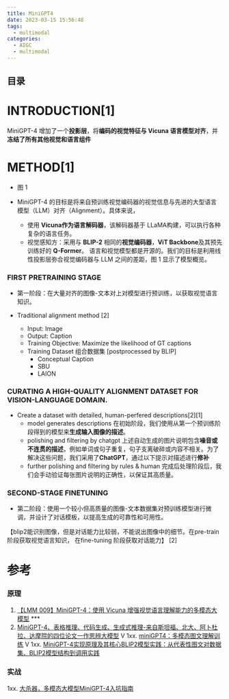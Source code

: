 ```yaml
---
title: MiniGPT4
date: 2023-03-15 15:56:48
tags:
  - multimodal
categories:
  - AIGC  
  - multimodal
---
```


<p></p>
<!-- more -->

## 目录
<!-- toc -->

#  INTRODUCTION[1]
MiniGPT-4 增加了一个**投影层**，将**编码的视觉特征与 Vicuna 语言模型对齐**，并**冻结了所有其他视觉和语言组件**

# METHOD[1]
+ 图 1

+ MiniGPT-4 的目标是将来自预训练视觉编码器的视觉信息与先进的大型语言模型（LLM）对齐（Alignment）。具体来说，
    - 使用 **Vicuna作为语言解码器**，该解码器基于 LLaMA构建，可以执行各种复杂的语言任务。
    - 视觉感知方：采用与 **BLIP-2** 相同的**视觉编码器**，**ViT Backbone**及其预先训练好的 **Q-Former**。
  语言和视觉模型都是开源的。我们的目标是利用线性投影层弥合视觉编码器与 LLM 之间的差距，图 1 显示了模型概览。

###  FIRST **PRETRAINING** STAGE
+ 第一阶段：在大量对齐的图像-文本对上对模型进行预训练，以获取视觉语言知识。

+ Traditional alignment method [2]
  - Input: Image
  - Output: Caption
  - Training Objective: Maximize the likelihood of GT captions
  - Training Dataset 组合数据集 [postprocessed by BLIP] 
  	- Conceptual Caption
  	- SBU 
  	- LAION   

### CURATING A **HIGH-QUALITY ALIGNMENT DATASET** FOR VISION-LANGUAGE DOMAIN.
+ Create a dataset with detailed, human-perfered descriptions[2][1]
  + model  generates descriptions
    在初始阶段，我们使用从第一个预训练阶段得到的模型来**生成输入图像的描述**。      
  + polishing and filtering by chatgpt
    上述自动生成的图片说明包含**噪音或不连贯的描述**，例如单词或句子重复，句子支离破碎或内容不相关。为了解决这些问题，我们采用了**ChatGPT**，通过以下提示对描述进行**修补**
  + further polishing and filtering by rules & human
    完成后处理阶段后，我们会手动验证每张图片说明的正确性，以保证其高质量。
    
### SECOND-STAGE **FINETUNING**
+ 第二阶段：使用一个较小但高质量的图像-文本数据集对预训练模型进行微调，并设计了对话模板，以提高生成的可靠性和可用性。


【blip2能识别图像，但是对话能力比较弱，不能说出图像中的细节。在pre-train阶段获取视觉语言知识， 在fine-tuning 阶段获取对话能力】  [2]

# 参考
### 原理
1. [【LMM 009】MiniGPT-4：使用 Vicuna 增强视觉语言理解能力的多模态大模型](https://datac.blog.csdn.net/article/details/135399033) *** 
2. [MiniGPT-4、表格推理、代码生成、生成式推理-来自斯坦福、北大、阿卜杜拉、达摩院的四位论文一作思辨大模型](https://www.bilibili.com/video/BV1n24y1F7kv/) V
1xx. [miniGPT4：多模态图文理解训练](https://www.bilibili.com/video/BV12Q4y1b7nY/) V
1xx. [MiniGPT-4实现原理及其核心BLIP2模型实践：从代表性图文对数据集、BLIP2模型结构到调用实践 ](https://mp.weixin.qq.com/s?__biz=MzAxMjc3MjkyMg==&mid=2648400402&idx=1&sn=efd84698e6a207b2035995ec2e255417)

### 实战
1xx. [大杀器，多模态大模型MiniGPT-4入坑指南](https://zhuanlan.zhihu.com/p/627671257)
